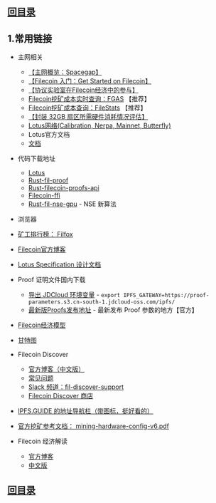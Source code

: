 ## [回目录](./README.md)

## 1.常用链接

- 主网相关
    - [【主网概览：Spacegap】](https://spacegap.github.io/)
    - [【Filecoin 入门：Get Started on Filecoin】](https://docs.filecoin.io/get-started/)
    - [【协议实验室在Filecoin经济中的参与】](https://protocol.ai/blog/pl-participation-in-the-filecoin-economy/)
    - [Filecoin挖矿成本实时查询：FGAS](https://fgas.io/) 【推荐】
    - [Filecoin挖矿成本查询：FileStats](https://filstats.com/) 【推荐】
    - [【封装 32GB 扇区所需硬件消耗情况评估】](https://docs.filecoin.io/mine/hardware-requirements/#specific-operation-requirements)
    - [Lotus网络(Calibration, Nerpa, Mainnet, Butterfly)](https://network.filecoin.io/)
    - Lotus官方文档
    - [文档](https://docs.filecoin.io/)
- 代码下载地址
    - [Lotus](https://github.com/filecoin-project/lotus)
    - [Rust-fil-proof](https://github.com/filecoin-project/rust-fil-proofs)
    - [Rust-filecoin-proofs-api](https://github.com/filecoin-project/rust-filecoin-proofs-api)
    - [Filecoin-ffi](https://github.com/filecoin-project/filecoin-ffi)
    - [Rust-fil-nse-gpu](https://github.com/filecoin-project/rust-fil-nse-gpu) - NSE 新算法
- 浏览器
- [矿工排行榜： Filfox](https://beta.filfox.io/en/ranks)

- [Filecoin官方博客](https://filecoin.io/blog/)
- [Lotus Specification 设计文档](https://filecoin-project.github.io/specs/)


- Proof 证明文件国内下载
    - [导出 JDCloud 环境变量](https://proof-parameters.s3.cn-south-1.jdcloud-oss.com/ipfs/) - `export IPFS_GATEWAY=https://proof-parameters.s3.cn-south-1.jdcloud-oss.com/ipfs/`
    - [最新版Proofs发布地址](https://proofs.filecoin.io/) - 最新发布 Proof 参数的地方【官方】
- [Filecoin经济模型](https://filecoin.io/blog/filecoin-cryptoeconomic-constructions/)
- [甘特图](https://app.instagantt.com/shared/s/1152992274307505/latest)


- Filecoin Discover
    - [官方博客（中文版）](https://filecoin.io/zh-cn/blog/intro-filecoin-discover/)
    - [常见问题](https://store.filecoin-discover.com/pages/%E5%B8%B8%E8%A7%81%E9%97%AE%E9%A2%98)
    - [Slack 频道：fil-discover-support](fil-discover-support)
    - [Filecoin Discover 商店](https://store.filecoin-discover.com/)

- [IPFS.GUIDE 的地址导航栏（带图标，挺好看的）](http://www.ipfs.guide/)

- [官方挖矿参考文档： mining-hardware-config-v6.pdf](./files/mining-hardware-config-v6.pdf)

- Filecoin 经济解读
    - [官方博客](https://filecoin.io/blog/introducing-the-filecoin-economy/)
    - [中文版](https://filecoin.io/zh-cn/2020-engineering-filecoins-economy-zh-cn.pdf)

## [回目录](./README.md)